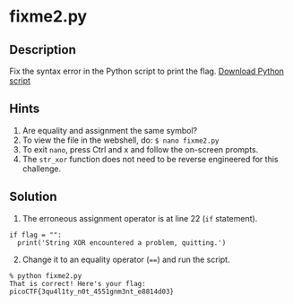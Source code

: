 # fixme2.py
## Description
Fix the syntax error in the Python script to print the flag. [Download Python script](fixme2.py)
## Hints
1. Are equality and assignment the same symbol?
2. To view the file in the webshell, do: ```$ nano fixme2.py```
3. To exit ```nano```, press Ctrl and x and follow the on-screen prompts.
4. The ```str_xor``` function does not need to be reverse engineered for this challenge.
## Solution
1. The erroneous assignment operator is at line 22 (```if``` statement).
```
if flag = "":
  print('String XOR encountered a problem, quitting.')
```
2. Change it to an equality operator (```==```) and run the script.
```
% python fixme2.py
That is correct! Here's your flag: picoCTF{3qu4l1ty_n0t_4551gnm3nt_e8814d03}
```
